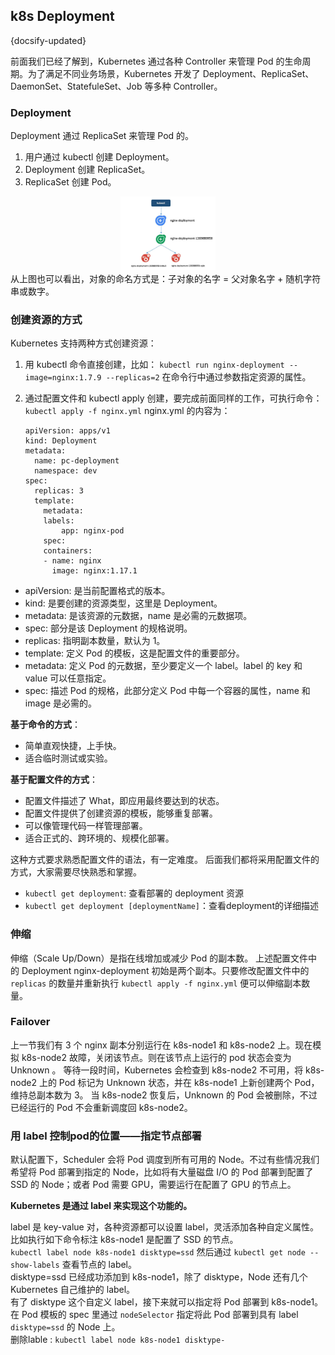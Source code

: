 ## k8s Deployment
{docsify-updated}

前面我们已经了解到，Kubernetes 通过各种 Controller 来管理 Pod 的生命周期。为了满足不同业务场景，Kubernetes 开发了 Deployment、ReplicaSet、DaemonSet、StatefuleSet、Job 等多种 Controller。

### Deployment
Deployment 通过 ReplicaSet 来管理 Pod 的。

1. 用户通过 kubectl 创建 Deployment。
2. Deployment 创建 ReplicaSet。
3. ReplicaSet 创建 Pod。

<center><img src="pics/deployment.jpg" width=30%></center>
从上图也可以看出，对象的命名方式是：子对象的名字 = 父对象名字 + 随机字符串或数字。

### 创建资源的方式
Kubernetes 支持两种方式创建资源：
1. 用 kubectl 命令直接创建，比如：
	`kubectl run nginx-deployment --image=nginx:1.7.9 --replicas=2`
	在命令行中通过参数指定资源的属性。

2. 通过配置文件和 kubectl apply 创建，要完成前面同样的工作，可执行命令：
	`kubectl apply -f nginx.yml`
	nginx.yml 的内容为：
	```
	apiVersion: apps/v1
	kind: Deployment
	metadata:
	  name: pc-deployment
	  namespace: dev
	spec:
	  replicas: 3
	  template:
	  	metadata:
	  	labels:
	  		app: nginx-pod
	  	spec:
	  	containers:
	  	- name: nginx
	  	  image: nginx:1.17.1
	```

+ apiVersion: 是当前配置格式的版本。
+ kind: 是要创建的资源类型，这里是 Deployment。
+ metadata: 是该资源的元数据，name 是必需的元数据项。
+ spec: 部分是该 Deployment 的规格说明。
+ replicas: 指明副本数量，默认为 1。
+ template: 定义 Pod 的模板，这是配置文件的重要部分。
+ metadata: 定义 Pod 的元数据，至少要定义一个 label。label 的 key 和 value 可以任意指定。
+ spec: 描述 Pod 的规格，此部分定义 Pod 中每一个容器的属性，name 和 image 是必需的。

**基于命令的方式**：
   + 简单直观快捷，上手快。
   + 适合临时测试或实验。

**基于配置文件的方式**：
   + 配置文件描述了 What，即应用最终要达到的状态。
   + 配置文件提供了创建资源的模板，能够重复部署。
   + 可以像管理代码一样管理部署。
   + 适合正式的、跨环境的、规模化部署。

这种方式要求熟悉配置文件的语法，有一定难度。
后面我们都将采用配置文件的方式，大家需要尽快熟悉和掌握。

+ `kubectl get deployment`: 查看部署的 deployment 资源
+ `kubectl get deployment [deploymentName]`：查看deployment的详细描述

### 伸缩
伸缩（Scale Up/Down）是指在线增加或减少 Pod 的副本数。
上述配置文件中的 Deployment nginx-deployment 初始是两个副本。只要修改配置文件中的 `replicas` 的数量并重新执行 `kubectl apply -f nginx.yml` 便可以伸缩副本数量。

### Failover
上一节我们有 3 个 nginx 副本分别运行在 k8s-node1 和 k8s-node2 上。现在模拟 k8s-node2 故障，关闭该节点。则在该节点上运行的 pod 状态会变为 Unknown 。
等待一段时间，Kubernetes 会检查到 k8s-node2 不可用，将 k8s-node2 上的 Pod 标记为 Unknown 状态，并在 k8s-node1 上新创建两个 Pod，维持总副本数为 3。
当 k8s-node2 恢复后，Unknown 的 Pod 会被删除，不过已经运行的 Pod 不会重新调度回 k8s-node2。

### 用 label 控制pod的位置——指定节点部署
默认配置下，Scheduler 会将 Pod 调度到所有可用的 Node。不过有些情况我们希望将 Pod 部署到指定的 Node，比如将有大量磁盘 I/O 的 Pod 部署到配置了 SSD 的 Node；或者 Pod 需要 GPU，需要运行在配置了 GPU 的节点上。

**Kubernetes 是通过 label 来实现这个功能的。**

label 是 key-value 对，各种资源都可以设置 label，灵活添加各种自定义属性。比如执行如下命令标注 k8s-node1 是配置了 SSD 的节点。  
`kubectl label node k8s-node1 disktype=ssd`
然后通过 `kubectl get node --show-labels` 查看节点的 label。  
disktype=ssd 已经成功添加到 k8s-node1，除了 disktype，Node 还有几个 Kubernetes 自己维护的 label。  
有了 disktype 这个自定义 label，接下来就可以指定将 Pod 部署到 k8s-node1。  
在 Pod 模板的 spec 里通过 `nodeSelector` 指定将此 Pod 部署到具有 label `disktype=ssd` 的 Node 上。  
删除lable : `kubectl label node k8s-node1 disktype-`


